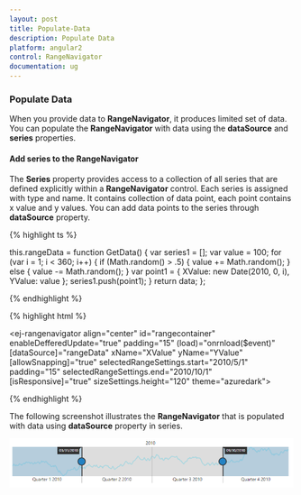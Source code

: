 ```yaml
---
layout: post
title: Populate-Data
description: Populate Data
platform: angular2
control: RangeNavigator
documentation: ug
---
```


### Populate Data

When you provide data to **RangeNavigator**, it produces limited set of data. You can populate the **RangeNavigator** with data using the **dataSource** and **series** properties.

#### Add series to the RangeNavigator

The **Series** property provides access to a collection of all series that are defined explicitly within a **RangeNavigator** control. Each series is assigned with type and name. It contains collection of data point, each point contains x value and y values. You can add data points to the series through **dataSource** property.



{% highlight ts %}

this.rangeData = function GetData() {
    var series1 = [];
    var value = 100;
    for (var i = 1; i < 360; i++) {
        if (Math.random() > .5) {
            value += Math.random();
        } else {
            value -= Math.random();
        }
        var point1 = { XValue: new Date(2010, 0, i), YValue: value };
        series1.push(point1);
    }
    return data;
};

{% endhighlight %}

{% highlight html %}

<ej-rangenavigator align="center" id="rangecontainer" enableDefferedUpdate="true" padding="15" 
               (load)="onrnload($event)" [dataSource]="rangeData" xName="XValue" yName="YValue" 
               [allowSnapping]="true"    selectedRangeSettings.start="2010/5/1" padding="15" 
               selectedRangeSettings.end="2010/10/1" [isResponsive]="true" 
               sizeSettings.height="120" theme="azuredark">
</ej-rangenavigator>

{% endhighlight %}


The following screenshot illustrates the **RangeNavigator** that is populated with data using **dataSource** property in series.

![](Populate-Data_images/Populate-Data_img1.png) 
